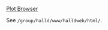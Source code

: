 [Plot Browser](https://halldweb.jlab.org/data_monitoring/Plot_Browser.html)

See `/group/halld/www/halldweb/html/`.
